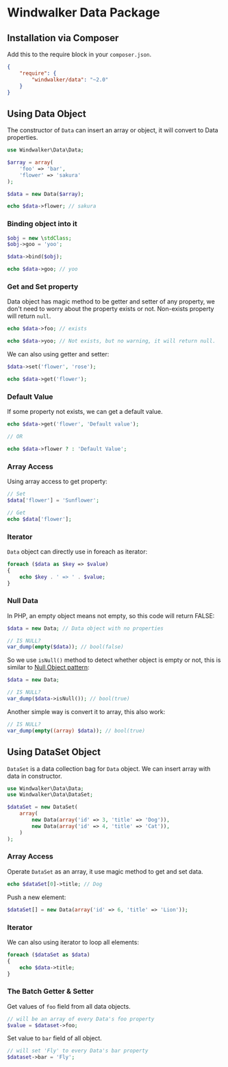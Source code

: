 # Windwalker Data Package

## Installation via Composer

Add this to the require block in your `composer.json`.

``` json
{
    "require": {
        "windwalker/data": "~2.0"
    }
}
```

## Using Data Object

The constructor of `Data` can insert an array or object, it will convert to Data properties.

``` php
use Windwalker\Data\Data;

$array = array(
    'foo' => 'bar',
    'flower' => 'sakura'
);

$data = new Data($array);

echo $data->flower; // sakura
```

### Binding object into it

``` php
$obj = new \stdClass;
$obj->goo = 'yoo';

$data->bind($obj);

echo $data->goo; // yoo
```

### Get and Set property

Data object has magic method to be getter and setter of any property, we don't need to worry about the property exists or not. Non-exists property will return `null`.

``` php
echo $data->foo; // exists

echo $data->yoo; // Not exists, but no warning, it will return null.
```

We can also using getter and setter:

``` php
$data->set('flower', 'rose');

echo $data->get('flower');
```

### Default Value

If some property not exists, we can get a default value.

``` php
echo $data->get('flower', 'Default value');

// OR

echo $data->flower ? : 'Default Value';
```

### Array Access

Using array access to get property:

``` php
// Set
$data['flower'] = 'Sunflower';

// Get
echo $data['flower'];
```

### Iterator

`Data` object can directly use in foreach as iterator:

``` php
foreach ($data as $key => $value)
{
    echo $key . ' => ' . $value;
}
```

### Null Data

In PHP, an empty object means not empty, so this code will return FALSE:

``` php
$data = new Data; // Data object with no properties

// IS NULL?
var_dump(empty($data)); // bool(false)
```

So we use `isNull()` method to detect whether object is empty or not, this is similar to [Null Object pattern](http://en.wikipedia.org/wiki/Null_Object_pattern):

``` php
$data = new Data;

// IS NULL?
var_dump($data->isNull()); // bool(true)
```

Another simple way is convert it to array, this also work:

``` php
// IS NULL?
var_dump(empty((array) $data)); // bool(true)
```

## Using DataSet Object

`DataSet` is a data collection bag for `Data` object. We can insert array with data in constructor.

``` php
use Windwalker\Data\Data;
use Windwalker\Data\DataSet;

$dataSet = new DataSet(
    array(
        new Data(array('id' => 3, 'title' => 'Dog')),
        new Data(array('id' => 4, 'title' => 'Cat')),
    )
);
```

### Array Access

Operate `DataSet` as an array, it use magic method to get and set data.

``` php
echo $dataSet[0]->title; // Dog
```

Push a new element:

``` php
$dataSet[] = new Data(array('id' => 6, 'title' => 'Lion'));
```

### Iterator

We can also using iterator to loop all elements:

``` php
foreach ($dataSet as $data)
{
    echo $data->title;
}
```

### The Batch Getter & Setter

Get values of `foo` field from all data objects.

``` php
// will be an array of every Data's foo property
$value = $dataset->foo;
```

Set value to `bar` field of all object.

``` php
// will set 'Fly' to every Data's bar property
$dataset->bar = 'Fly';
```

